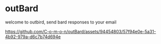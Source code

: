 # outBard

welcome to outbird, send bard responses to your email

https://github.com/C-o-m-o-n/outBard/assets/94454803/57f94e0e-5a31-4b92-979a-d6c7b74d694e

